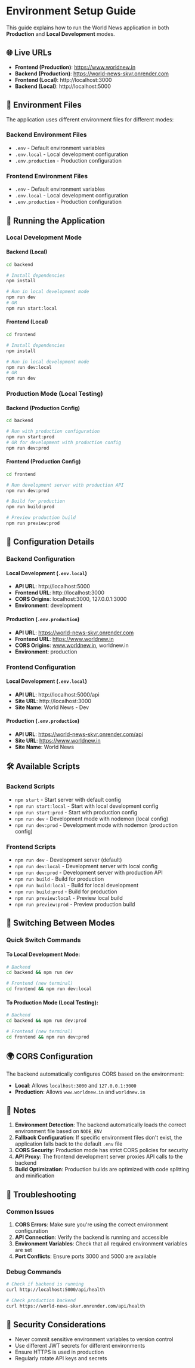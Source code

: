 # Environment Setup Guide

This guide explains how to run the World News application in both **Production** and **Local Development** modes.

## 🌐 Live URLs

- **Frontend (Production)**: https://www.worldnew.in
- **Backend (Production)**: https://world-news-skvr.onrender.com
- **Frontend (Local)**: http://localhost:3000
- **Backend (Local)**: http://localhost:5000

## 📁 Environment Files

The application uses different environment files for different modes:

### Backend Environment Files
- `.env` - Default environment variables
- `.env.local` - Local development configuration
- `.env.production` - Production configuration

### Frontend Environment Files
- `.env` - Default environment variables
- `.env.local` - Local development configuration
- `.env.production` - Production configuration

## 🚀 Running the Application

### Local Development Mode

#### Backend (Local)
```bash
cd backend

# Install dependencies
npm install

# Run in local development mode
npm run dev
# OR
npm run start:local
```

#### Frontend (Local)
```bash
cd frontend

# Install dependencies
npm install

# Run in local development mode
npm run dev:local
# OR
npm run dev
```

### Production Mode (Local Testing)

#### Backend (Production Config)
```bash
cd backend

# Run with production configuration
npm run start:prod
# OR for development with production config
npm run dev:prod
```

#### Frontend (Production Config)
```bash
cd frontend

# Run development server with production API
npm run dev:prod

# Build for production
npm run build:prod

# Preview production build
npm run preview:prod
```

## 🔧 Configuration Details

### Backend Configuration

#### Local Development (`.env.local`)
- **API URL**: http://localhost:5000
- **Frontend URL**: http://localhost:3000
- **CORS Origins**: localhost:3000, 127.0.0.1:3000
- **Environment**: development

#### Production (`.env.production`)
- **API URL**: https://world-news-skvr.onrender.com
- **Frontend URL**: https://www.worldnew.in
- **CORS Origins**: www.worldnew.in, worldnew.in
- **Environment**: production

### Frontend Configuration

#### Local Development (`.env.local`)
- **API URL**: http://localhost:5000/api
- **Site URL**: http://localhost:3000
- **Site Name**: World News - Dev

#### Production (`.env.production`)
- **API URL**: https://world-news-skvr.onrender.com/api
- **Site URL**: https://www.worldnew.in
- **Site Name**: World News

## 🛠️ Available Scripts

### Backend Scripts
- `npm start` - Start server with default config
- `npm run start:local` - Start with local development config
- `npm run start:prod` - Start with production config
- `npm run dev` - Development mode with nodemon (local config)
- `npm run dev:prod` - Development mode with nodemon (production config)

### Frontend Scripts
- `npm run dev` - Development server (default)
- `npm run dev:local` - Development server with local config
- `npm run dev:prod` - Development server with production API
- `npm run build` - Build for production
- `npm run build:local` - Build for local development
- `npm run build:prod` - Build for production
- `npm run preview:local` - Preview local build
- `npm run preview:prod` - Preview production build

## 🔄 Switching Between Modes

### Quick Switch Commands

#### To Local Development Mode:
```bash
# Backend
cd backend && npm run dev

# Frontend (new terminal)
cd frontend && npm run dev:local
```

#### To Production Mode (Local Testing):
```bash
# Backend
cd backend && npm run dev:prod

# Frontend (new terminal)
cd frontend && npm run dev:prod
```

## 🌍 CORS Configuration

The backend automatically configures CORS based on the environment:

- **Local**: Allows `localhost:3000` and `127.0.0.1:3000`
- **Production**: Allows `www.worldnew.in` and `worldnew.in`

## 📝 Notes

1. **Environment Detection**: The backend automatically loads the correct environment file based on `NODE_ENV`
2. **Fallback Configuration**: If specific environment files don't exist, the application falls back to the default `.env` file
3. **CORS Security**: Production mode has strict CORS policies for security
4. **API Proxy**: The frontend development server proxies API calls to the backend
5. **Build Optimization**: Production builds are optimized with code splitting and minification

## 🚨 Troubleshooting

### Common Issues

1. **CORS Errors**: Make sure you're using the correct environment configuration
2. **API Connection**: Verify the backend is running and accessible
3. **Environment Variables**: Check that all required environment variables are set
4. **Port Conflicts**: Ensure ports 3000 and 5000 are available

### Debug Commands

```bash
# Check if backend is running
curl http://localhost:5000/api/health

# Check production backend
curl https://world-news-skvr.onrender.com/api/health
```

## 🔐 Security Considerations

- Never commit sensitive environment variables to version control
- Use different JWT secrets for different environments
- Ensure HTTPS is used in production
- Regularly rotate API keys and secrets